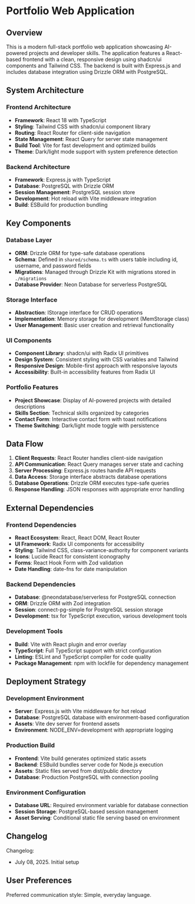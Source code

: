 # Portfolio Web Application

## Overview

This is a modern full-stack portfolio web application showcasing AI-powered projects and developer skills. The application features a React-based frontend with a clean, responsive design using shadcn/ui components and Tailwind CSS. The backend is built with Express.js and includes database integration using Drizzle ORM with PostgreSQL.

## System Architecture

### Frontend Architecture
- **Framework**: React 18 with TypeScript
- **Styling**: Tailwind CSS with shadcn/ui component library
- **Routing**: React Router for client-side navigation
- **State Management**: React Query for server state management
- **Build Tool**: Vite for fast development and optimized builds
- **Theme**: Dark/light mode support with system preference detection

### Backend Architecture
- **Framework**: Express.js with TypeScript
- **Database**: PostgreSQL with Drizzle ORM
- **Session Management**: PostgreSQL session store
- **Development**: Hot reload with Vite middleware integration
- **Build**: ESBuild for production bundling

## Key Components

### Database Layer
- **ORM**: Drizzle ORM for type-safe database operations
- **Schema**: Defined in `shared/schema.ts` with users table including id, username, and password fields
- **Migrations**: Managed through Drizzle Kit with migrations stored in `./migrations`
- **Database Provider**: Neon Database for serverless PostgreSQL

### Storage Interface
- **Abstraction**: IStorage interface for CRUD operations
- **Implementation**: Memory storage for development (MemStorage class)
- **User Management**: Basic user creation and retrieval functionality

### UI Components
- **Component Library**: shadcn/ui with Radix UI primitives
- **Design System**: Consistent styling with CSS variables and Tailwind
- **Responsive Design**: Mobile-first approach with responsive layouts
- **Accessibility**: Built-in accessibility features from Radix UI

### Portfolio Features
- **Project Showcase**: Display of AI-powered projects with detailed descriptions
- **Skills Section**: Technical skills organized by categories
- **Contact Form**: Interactive contact form with toast notifications
- **Theme Switching**: Dark/light mode toggle with persistence

## Data Flow

1. **Client Requests**: React Router handles client-side navigation
2. **API Communication**: React Query manages server state and caching
3. **Server Processing**: Express.js routes handle API requests
4. **Data Access**: Storage interface abstracts database operations
5. **Database Operations**: Drizzle ORM executes type-safe queries
6. **Response Handling**: JSON responses with appropriate error handling

## External Dependencies

### Frontend Dependencies
- **React Ecosystem**: React, React DOM, React Router
- **UI Framework**: Radix UI components for accessibility
- **Styling**: Tailwind CSS, class-variance-authority for component variants
- **Icons**: Lucide React for consistent iconography
- **Forms**: React Hook Form with Zod validation
- **Date Handling**: date-fns for date manipulation

### Backend Dependencies
- **Database**: @neondatabase/serverless for PostgreSQL connection
- **ORM**: Drizzle ORM with Zod integration
- **Session**: connect-pg-simple for PostgreSQL session storage
- **Development**: tsx for TypeScript execution, various development tools

### Development Tools
- **Build**: Vite with React plugin and error overlay
- **TypeScript**: Full TypeScript support with strict configuration
- **Linting**: ESLint and TypeScript compiler for code quality
- **Package Management**: npm with lockfile for dependency management

## Deployment Strategy

### Development Environment
- **Server**: Express.js with Vite middleware for hot reload
- **Database**: PostgreSQL database with environment-based configuration
- **Assets**: Vite dev server for frontend assets
- **Environment**: NODE_ENV=development with appropriate logging

### Production Build
- **Frontend**: Vite build generates optimized static assets
- **Backend**: ESBuild bundles server code for Node.js execution
- **Assets**: Static files served from dist/public directory
- **Database**: Production PostgreSQL with connection pooling

### Environment Configuration
- **Database URL**: Required environment variable for database connection
- **Session Storage**: PostgreSQL-based session management
- **Asset Serving**: Conditional static file serving based on environment

## Changelog

Changelog:
- July 08, 2025. Initial setup

## User Preferences

Preferred communication style: Simple, everyday language.